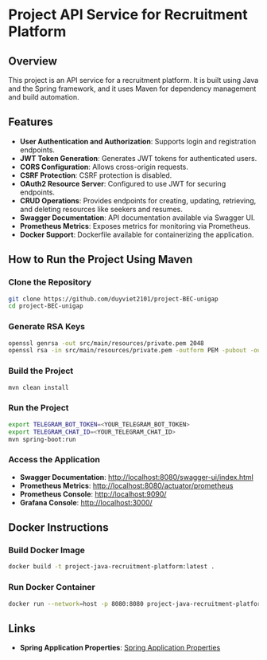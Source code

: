 # Project API Service for Recruitment Platform

## Overview
This project is an API service for a recruitment platform. It is built using Java and the Spring framework, and it uses Maven for dependency management and build automation.

## Features
- **User Authentication and Authorization**: Supports login and registration endpoints.
- **JWT Token Generation**: Generates JWT tokens for authenticated users.
- **CORS Configuration**: Allows cross-origin requests.
- **CSRF Protection**: CSRF protection is disabled.
- **OAuth2 Resource Server**: Configured to use JWT for securing endpoints.
- **CRUD Operations**: Provides endpoints for creating, updating, retrieving, and deleting resources like seekers and resumes.
- **Swagger Documentation**: API documentation available via Swagger UI.
- **Prometheus Metrics**: Exposes metrics for monitoring via Prometheus.
- **Docker Support**: Dockerfile available for containerizing the application.

## How to Run the Project Using Maven

### Clone the Repository
```sh
git clone https://github.com/duyviet2101/project-BEC-unigap
cd project-BEC-unigap
```

### Generate RSA Keys
```sh
openssl genrsa -out src/main/resources/private.pem 2048
openssl rsa -in src/main/resources/private.pem -outform PEM -pubout -out src/main/resources/public.pem
```

### Build the Project
```sh
mvn clean install
```

### Run the Project
```sh
export TELEGRAM_BOT_TOKEN=<YOUR_TELEGRAM_BOT_TOKEN>
export TELEGRAM_CHAT_ID=<YOUR_TELEGRAM_CHAT_ID>
mvn spring-boot:run
```

### Access the Application
- **Swagger Documentation**: [http://localhost:8080/swagger-ui/index.html](http://localhost:8080/swagger-ui/index.html)
- **Prometheus Metrics**: [http://localhost:8080/actuator/prometheus](http://localhost:8080/actuator/prometheus)
- **Prometheus Console**: [http://localhost:9090/](http://localhost:9090/)
- **Grafana Console**: [http://localhost:3000/](http://localhost:3000/)

## Docker Instructions

### Build Docker Image
```sh
docker build -t project-java-recruitment-platform:latest .
```

### Run Docker Container
```sh
docker run --network=host -p 8080:8080 project-java-recruitment-platform:latest
```

## Links
- **Spring Application Properties**: [Spring Application Properties](https://docs.spring.io/spring-boot/docs/current/reference/html/application-properties.html)
